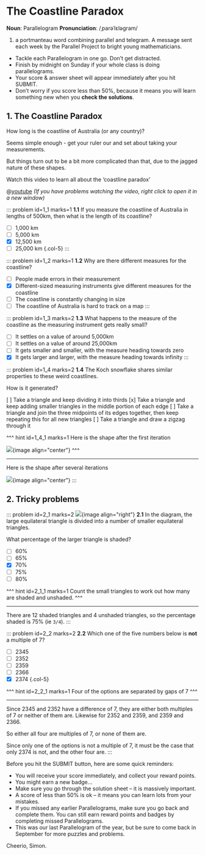 # The Coastline Paradox

<div class="dictionary">

__Noun__: Parallelogram
__Pronunciation__: /ˌparəˈlɛləɡram/

1. a portmanteau word combining parallel and telegram. A message sent each
week by the Parallel Project to bright young mathematicians.

</div>

*	Tackle each Parallelogram in one go. Don’t get distracted.
*	Finish by midnight on Sunday if your whole class is doing parallelograms.
*	Your score & answer sheet will appear immediately after you hit SUBMIT.
*	Don’t worry if you score less than 50%, because it means you will learn something new when you __check the solutions__.


## 1. The Coastline Paradox

How long is the coastline of Australia (or any country)?  

Seems simple enough - get your ruler our and set about taking your measurements.  

But things turn out to be a bit more complicated than that, due to the jagged nature of these shapes.  

Watch this video to learn all about the ‘coastline paradox’

@[youtube](I_rw-AJqpCM?rel=0) _(If you have problems watching the video, right click to open it in a new window)_

::: problem id=1_1 marks=1
__1.1__ If you measure the coastline of Australia in lengths of 500km, then what is the length of its coastline?

* [ ] 1,000 km 
* [ ] 5,000 km
* [x] 12,500 km
* [ ] 25,000 km
{.col-5}
:::

::: problem id=1_2 marks=1
__1.2__ Why are there different measures for the coastline?

* [ ] People made errors in their measurement
* [x] Different-sized measuring instruments give different measures for the coastline
* [ ] The coastline is constantly changing in size
* [ ] The coastline of Australia is hard to track on a map
:::

::: problem id=1_3 marks=2
__1.3__ What happens to the measure of the coastline as the measuring instrument gets really small?

* [ ] It settles on a value of around 5,000km
* [ ] It settles on a value of around 25,000km
* [ ] It gets smaller and smaller, with the measure heading towards zero
* [x] It gets larger and larger, with the measure heading towards infinity
:::

::: problem id=1_4 marks=2
__1.4__ The Koch snowflake shares similar properties to these weird coastlines.  

How is it generated?

[ ] Take a triangle and keep dividing it into thirds
[x] Take a triangle and keep adding smaller triangles in the middle portion of each edge
[ ] Take a triangle and join the three midpoints of its edges together, then keep repeating this for all new triangles
[ ] Take a triangle and draw a zigzag through it

^^^ hint id=1_4_1 marks=1
Here is the shape after the first iteration  

![](/resources/6-45-coastline-paradox/1-3-koch.png){image align="center"}
^^^

---

Here is the shape after several iterations

![](/resources/6-45-coastline-paradox/1-3-koch-answer.png){image align="center"}
:::


## 2. Tricky problems

<!--- PMC (2019) Q2 --->
::: problem id=2_1 marks=2
![](/resources/6-45-coastline-paradox/2-1-triangle.png){image align="right"}
__2.1__ In the diagram, the large equilateral triangle is divided into a number of smaller equilateral triangles.  

What percentage of the larger triangle is shaded?  

* [ ] 60%
* [ ] 65%
* [x] 70%
* [ ] 75%
* [ ] 80%

^^^ hint id=2_1_1 marks=1
Count the small triangles to work out how many are shaded and unshaded.
^^^

---

There are 12 shaded triangles and 4 unshaded triangles, so the percentage shaded is 75% (ie `3/4`).
:::

<!--- PMC (2019) Q9 --->
::: problem id=2_2 marks=2
__2.2__ Which one of the five numbers below is __not__ a multiple of 7? 

* [ ] 2345
* [ ] 2352
* [ ] 2359
* [ ] 2366
* [x] 2374
{.col-5}

^^^ hint id=2_2_1 marks=1
Four of the options are separated by gaps of 7
^^^

---

Since 2345 and 2352 have a difference of 7, they are either both multiples of 7 or neither of them are. Likewise for 2352 and 2359, and 2359 and 2366.  

So either all four are multiples of 7, or none of them are.

Since only one of the options is not a multiple of 7, it must be the case that only 2374 is not, and the other four are.
:::


Before you hit the SUBMIT button, here are some quick reminders:

*	You will receive your score immediately, and collect your reward points.
*	You might earn a new badge...  
*	Make sure you go through the solution sheet – it is massively important.
*	A score of less than 50% is ok – it means you can learn lots from your mistakes.
*	If you missed any earlier Parallelograms, make sure you go back and complete them. You can still earn reward points and badges by completing missed Parallelograms.
*   This was our last Parallelogram of the year, but be sure to come back in September for more puzzles and problems.

Cheerio,
Simon.